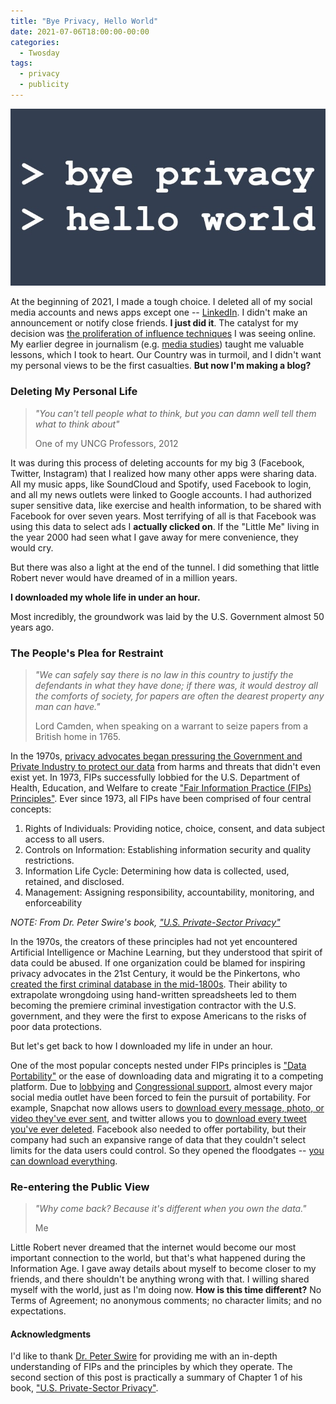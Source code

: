 ```yaml
---
title: "Bye Privacy, Hello World"
date: 2021-07-06T18:00:00-00:00
categories:
  - Twosday
tags:
  - privacy
  - publicity
---
```


![Bye Privacy, Hello World](/assets/images/2021-07-06.jpeg "Bye Privacy, Hello World")

At the beginning of 2021, I made a tough choice.  I deleted all of my social media accounts and news apps except one -- [LinkedIn](https://www.linkedin.com/in/robertgjamison).  I didn't make an announcement or notify close friends.  **I just did it**.  The catalyst for my decision was [the proliferation of influence techniques](https://www.ncbi.nlm.nih.gov/pmc/articles/PMC7343248/) I was seeing online.  My earlier degree in journalism (e.g. [media studies](https://mediastudies.uncg.edu/)) taught me valuable lessons, which I took to heart.  Our Country was in turmoil, and I didn't want my personal views to be the first casualties. **But now I'm making a blog?**

### Deleting My Personal Life

> *"You can't tell people what to think, but you can damn well tell them what to think about"*
> 
> One of my UNCG Professors, 2012

It was during this process of deleting accounts for my big 3 (Facebook, Twitter, Instagram) that I realized how many other apps were sharing data.  All my music apps, like SoundCloud and Spotify, used Facebook to login, and all my news outlets were linked to Google accounts.  I had authorized super sensitive data, like exercise and health information, to be shared with Facebook for over seven years.  Most terrifying of all is that Facebook was using this data to select ads I **actually clicked on**.  If the "Little Me" living in the year 2000 had seen what I gave away for mere convenience, they would cry. 

But there was also a light at the end of the tunnel.  I did something that little Robert never would have dreamed of in a million years. 

**I downloaded my whole life in under an hour.**

Most incredibly, the groundwork was laid by the U.S. Government almost 50 years ago.

### The People's Plea for Restraint

> *"We can safely say there is no law in this country to justify the defendants in what they have done; if there was, it would destroy all the comforts of society, for papers are often the dearest property any man can have."*
> 
> Lord Camden, when speaking on a warrant to seize papers from a British home in 1765.

In the 1970s, [privacy advocates began pressuring the Government and Private Industry to protect our data](https://papers.ssrn.com/sol3/papers.cfm?abstract_id=2415020) from harms and threats that didn't even exist yet. In 1973, FIPs successfully lobbied for the U.S. Department of Health, Education, and Welfare to create ["Fair Information Practice (FIPs) Principles"](https://aspe.hhs.gov/report/studies-welfare-populations-data-collection-and-research-issues/fair-information-practices).  Ever since 1973, all FIPs have been comprised of four central concepts:
1. Rights of Individuals: Providing notice, choice, consent, and data subject access to all users.
2. Controls on Information: Establishing information security and quality restrictions.
3. Information Life Cycle: Determining how data is collected, used, retained, and disclosed.
4. Management: Assigning responsibility, accountability, monitoring, and enforceability

*NOTE: From Dr. Peter Swire's book, ["U.S. Private-Sector Privacy"](https://iapp.org/resources/article/u-s-private-sector-privacy-third-edition/)*

In the 1970s, the creators of these principles had not yet encountered Artificial Intelligence or Machine Learning, but they understood that spirit of data could be abused.  If one organization could be blamed for inspiring privacy advocates in the 21st Century, it would be the Pinkertons, who [created the first criminal database in the mid-1800s](https://pinkerton.com/our-story/history). Their ability to extrapolate wrongdoing using hand-written spreadsheets led to them becoming the premiere criminal investigation contractor with the U.S. government, and they were the first to expose Americans to the risks of poor data protections.

But let's get back to how I downloaded my life in under an hour.

One of the most popular concepts nested under FIPs principles is ["Data Portability"](https://iapp.org/resources/article/data-portability/) or the ease of downloading data and migrating it to a competing platform. Due to [lobbying](https://www.ftc.gov/news-events/press-releases/2020/03/ftc-announces-september-22-workshop-data-portability) and [Congressional support](https://www.congress.gov/bill/116th-congress/senate-bill/2658/text), almost every major social media outlet have been forced to fein the pursuit of portability.  For example, Snapchat now allows users to [download every message, photo, or video they've ever sent](https://support.snapchat.com/en-GB/a/download-my-data), and twitter allows you to [download every tweet you've ever deleted](https://help.twitter.com/en/managing-your-account/how-to-download-your-twitter-archive).  Facebook also needed to offer portability, but their company had such an expansive range of data that they couldn't select limits for the data users could control.  So they opened the floodgates -- [you can download everything](https://www.facebook.com/help/212802592074644).

### Re-entering the Public View

> *"Why come back?  Because it's different when you own the data."*
> 
> Me

Little Robert never dreamed that the internet would become our most important connection to the world, but that's what happened during the Information Age.  I gave away details about myself to become closer to my friends, and there shouldn't be anything wrong with that.  I willing shared myself with the world, just as I'm doing now.  **How is this time different?** No Terms of Agreement; no anonymous comments; no character limits; and no expectations.  

#### Acknowledgments
I'd like to thank [Dr. Peter Swire](https://peterswire.net/) for providing me with an in-depth understanding of FIPs and the principles by which they operate.  The second section of this post is practically a summary of Chapter 1 of his book, ["U.S. Private-Sector Privacy"](https://iapp.org/resources/article/u-s-private-sector-privacy-third-edition/).
